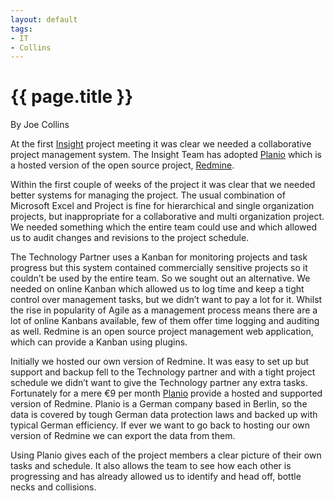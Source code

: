 ```yaml
---
layout: default
tags:
- IT
- Collins
---
```

# {{ page.title }}

By Joe Collins

At the first [Insight](https://insight.blackradley.com) project meeting it was clear we needed a collaborative project management system.  The Insight Team has adopted [Planio](https://plan.io/) which is a hosted version of the open source project, [Redmine](http://www.redmine.org/). 

Within the first couple of weeks of the project it was clear that we needed better systems for managing the project.  The usual combination of Microsoft Excel and Project is fine for hierarchical and single organization projects, but inappropriate for a collaborative and multi organization project.  We needed something which the entire team could use and which allowed us to audit changes and revisions to the project schedule.  

The Technology Partner uses a Kanban for monitoring projects and task progress but this system contained commercially sensitive projects so it couldn’t be used by the entire team.  So we sought out an alternative.  We needed on online Kanban which allowed us to log time and keep a tight control over management tasks, but we didn’t want to pay a lot for it.  Whilst the rise in popularity of Agile as a management process means there are a lot of online Kanbans available, few of them offer time logging and auditing as well.  Redmine is an open source project management web application, which can provide a Kanban using plugins.

Initially we hosted our own version of Redmine.  It was easy to set up but support and backup fell to the Technology partner and with a tight project schedule we didn’t want to give the Technology partner any extra tasks.  Fortunately for a mere €9 per month [Planio](https://plan.io/) provide a hosted and supported version of Redmine.  Planio is a German company based in Berlin, so the data is covered by tough German data protection laws and backed up with typical German efficiency.  If ever we want to go back to hosting our own version of Redmine we can export the data from them.

Using Planio gives each of the project members a clear picture of their own tasks and schedule.  It also allows the team to see how each other is progressing and has already allowed us to identify and head off, bottle necks and collisions.
